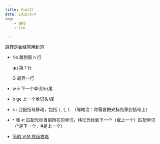 ```yaml
---
title: Vim(2)
date: 2018/9/4
tag:
	- 编程
	- Vim

---
```



跳转是会经常用到的

- N`G`	跳到第 n 行 

   gg 第 1 行

   G 最后一行

- w e 下一个单词头/尾

- b ge 上一个单词头/尾



- `%` : 匹配括号移动，包括 `(`, `{`, `[`. （陈皓注：你需要把光标先移到括号上）
- `*` 和 `#`:  匹配光标当前所在的单词，移动光标到下一个（或上一个）匹配单词（*是下一个，#是上一个）



- [简明 VIM 练级攻略](https://coolshell.cn/articles/5426.html)